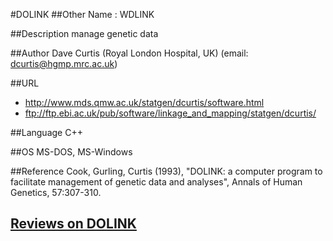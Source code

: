 #DOLINK
##Other Name
: WDLINK

##Description
manage genetic data

##Author
Dave Curtis (Royal London Hospital, UK) (email: dcurtis@hgmp.mrc.ac.uk)

##URL
* http://www.mds.qmw.ac.uk/statgen/dcurtis/software.html
* ftp://ftp.ebi.ac.uk/pub/software/linkage_and_mapping/statgen/dcurtis/

##Language
C++

##OS
MS-DOS, MS-Windows

##Reference
Cook, Gurling, Curtis (1993), "DOLINK: a computer program to facilitate management of genetic data and analyses", Annals of Human Genetics, 57:307-310.


## [Reviews on DOLINK](https://github.com/gaow/genetic-analysis-software/issues/93)